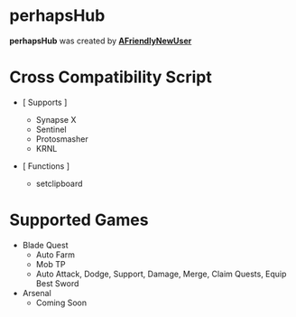 # perhapsHub

**perhapsHub** was created by **[AFriendlyNewUser](https://v3rmillion.net/member.php?action=profile&uid=1730545)**

# Cross Compatibility Script
  - [ Supports ]
    - Synapse X
    - Sentinel
    - Protosmasher
    - KRNL
  
  - [ Functions ]
    - setclipboard 

# Supported Games
  - Blade Quest
    - Auto Farm
    - Mob TP
    - Auto Attack, Dodge, Support, Damage, Merge, Claim Quests, Equip Best Sword
  - Arsenal
    - Coming Soon
